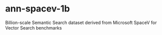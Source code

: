 # ann-spacev-1b
Billion-scale Semantic Search dataset derived from Microsoft SpaceV for Vector Search benchmarks
